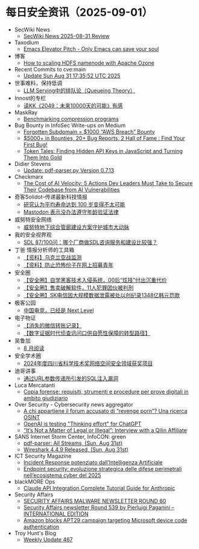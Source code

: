# 每日安全资讯（2025-09-01）

- SecWiki News
  - [SecWiki News 2025-08-31 Review](http://www.sec-wiki.com/?2025-08-31)
- Taxodium
  - [Emacs Elevator Pitch - Only Emacs can save your soul](https://taxodium.ink/emacs-elevator-pitch-2025-08.html)
- 博客
  - [How to scaling HDFS namenode with Apache Ozone](https://dyrnq.com/how-to-scaling-hdfs-namenode-with-apache-ozone/)
- Recent Commits to cve:main
  - [Update Sun Aug 31 17:35:52 UTC 2025](https://github.com/trickest/cve/commit/0f2602cc4b2cfaf623bc75340cc384779d290795)
- 世事难料，保持低调
  - [LLM Serving中的排队论（Queueing Theory）](https://blog.csdn.net/ariesjzj/article/details/150994691)
- Innost的专栏
  - [读KK《2049：未来10000天的可能》有感](https://blog.csdn.net/Innost/article/details/151060086)
- MaskRay
  - [Benchmarking compression programs](https://maskray.me/blog/2025-08-31-benchmarking-compression-programs)
- Bug Bounty in InfoSec Write-ups on Medium
  - [Forgotten Subdomain = $1000 “AWS Breach” Bounty](https://infosecwriteups.com/finding-needle-in-the-haystack-how-a-forgotten-subdomain-led-to-complete-aws-infrastructure-328571e88496?source=rss----7b722bfd1b8d--bug_bounty)
  - [$5000+ in Bounties, 20+ Bug Reports, 2 Hall of Fame : Find Your First Bug!](https://infosecwriteups.com/5000-in-bounties-20-bug-reports-2-hall-of-fame-find-your-first-bug-32d564c1b9b4?source=rss----7b722bfd1b8d--bug_bounty)
  - [Token Tales: Finding Hidden API Keys in JavaScript and Turning Them Into Gold](https://infosecwriteups.com/token-tales-finding-hidden-api-keys-in-javascript-and-turning-them-into-gold-e4e93c51e52b?source=rss----7b722bfd1b8d--bug_bounty)
- Didier Stevens
  - [Update: pdf-parser.py Version 0.7.13](https://blog.didierstevens.com/2025/08/31/update-pdf-parser-py-version-0-7-13/)
- Checkmarx
  - [The Cost of AI Velocity: 5 Actions Dev Leaders Must Take to Secure Their Codebase from AI Vulnerabilities](https://checkmarx.com/blog/the-cost-of-ai-velocity-5-actions-dev-leaders-must-take-to-secure-their-codebase-from-ai-vulnerabilities/)
- 奇客Solidot–传递最新科技情报
  - [研究认为平均寿命达到 100 岁变得不太可能](https://www.solidot.org/story?sid=82188)
  - [Mastodon 表示没办法遵守年龄验证法律](https://www.solidot.org/story?sid=82187)
- 威努特安全网络
  - [威努特地下综合管廊建设方案守护城市大动脉](https://mp.weixin.qq.com/s?__biz=MzAwNTgyODU3NQ==&mid=2651135288&idx=1&sn=26b2d6cc950534045870be1fe6b1b884)
- 我的安全视界观
  - [SDL 87/100问：哪个厂商做SDL咨询服务和建设比较强？](https://mp.weixin.qq.com/s?__biz=MzI3Njk2OTIzOQ==&mid=2247487120&idx=1&sn=d46e69b1ef51b69158d964da5f8d52a7)
- 丁爸 情报分析师的工具箱
  - [【资料】乌克兰空战监测](https://mp.weixin.qq.com/s?__biz=MzI2MTE0NTE3Mw==&mid=2651151804&idx=1&sn=e5fc1fc206afad66c6768f87dff2700e)
  - [【资料】防止恐怖份子在网上招募青年](https://mp.weixin.qq.com/s?__biz=MzI2MTE0NTE3Mw==&mid=2651151804&idx=2&sn=84d2f07713e8e9b184fcd9019b7e195f)
- 安全圈
  - [【安全圈】自学黑客技术入侵系统，00后“炫技”付出沉重代价](https://mp.weixin.qq.com/s?__biz=MzIzMzE4NDU1OQ==&mid=2652071465&idx=1&sn=fbad75a46daca04d865fb1c129c5e28f)
  - [【安全圈】售卖破解软件，11人犯罪团伙被判刑](https://mp.weixin.qq.com/s?__biz=MzIzMzE4NDU1OQ==&mid=2652071465&idx=2&sn=6b1b27667b5541d5782e26950cc84cb5)
  - [【安全圈】SK电信因大规模数据泄露被处以创纪录1348亿韩元罚款](https://mp.weixin.qq.com/s?__biz=MzIzMzE4NDU1OQ==&mid=2652071465&idx=3&sn=5dff9cf262bcb8b2da1bea8babc08375)
- 极客公园
  - [中国电竞，已经是 Next Level](https://mp.weixin.qq.com/s?__biz=MTMwNDMwODQ0MQ==&mid=2653085892&idx=1&sn=cd4033f249cd2f4d2bf5645eb3787e42)
- 电子物证
  - [【消失的微信转账记录】](https://mp.weixin.qq.com/s?__biz=MzAwNDcwMDgzMA==&mid=2651048599&idx=1&sn=9b068ed352db61a2ae77d72c3a7534a9)
  - [【数字证据时代侦查讯问口供自愿性保障的转型路径】](https://mp.weixin.qq.com/s?__biz=MzAwNDcwMDgzMA==&mid=2651048599&idx=2&sn=bcc8988698a266e9dcca6b8f369099b9)
- 吴鲁加
  - [8 月阅读](https://mp.weixin.qq.com/s?__biz=Mzg5NDY4ODM1MA==&mid=2247485707&idx=1&sn=0f799f04fc9fcd2968626168173a99b0)
- 安全学术圈
  - [2024年度四川省科学技术奖网络空间安全领域获奖项目](https://mp.weixin.qq.com/s?__biz=MzU5MTM5MTQ2MA==&mid=2247493705&idx=1&sn=cd79c96393666b8e4033c4762bcf62cc)
- 迪哥讲事
  - [通过URL参数传递所引发的SQL注入漏洞](https://mp.weixin.qq.com/s?__biz=MzIzMTIzNTM0MA==&mid=2247498127&idx=1&sn=a964b55dfb2c2d356a30f12759202075)
- Luca Mercatanti
  - [Copia forense: requisiti, strumenti e procedure per prove digitali in ambito giudiziario](https://luca-mercatanti.com/copia-forense-requisiti-strumenti-e-procedure-per-prove-digitali-in-ambito-giudiziario/?utm_source=rss&utm_medium=rss&utm_campaign=copia-forense-requisiti-strumenti-e-procedure-per-prove-digitali-in-ambito-giudiziario)
- Over Security - Cybersecurity news aggregator
  - [A chi appartiene il forum accusato di “revenge porn”? Una ricerca OSINT](https://lorenzoromani.medium.com/a-chi-appartiene-il-forum-accusato-di-revenge-porn-phica-net-una-ricerca-osint-b0ae04fe9563)
  - [OpenAI is testing "Thinking effort" for ChatGPT](https://www.bleepingcomputer.com/news/artificial-intelligence/openai-is-testing-thinking-effort-for-chatgpt/)
  - [“It’s Not a Matter of Legal or Illegal”: Interview with a Qilin Affiliate](https://www.suspectfile.com/its-not-a-matter-of-legal-or-illegal-interview-with-a-qilin-affiliate/)
- SANS Internet Storm Center, InfoCON: green
  - [pdf-parser: All Streams, (Sun, Aug 31st)](https://isc.sans.edu/diary/rss/32248)
  - [Wireshark 4.4.9 Released, (Sun, Aug 31st)](https://isc.sans.edu/diary/rss/32246)
- ICT Security Magazine
  - [Incident Response potenziato dall’Intelligenza Artificiale](https://www.ictsecuritymagazine.com/notizie/incident-response-intelligenza-artificiale/)
  - [Endpoint security: evoluzione strategica delle difese perimetrali nell’ecosistema cyber del 2025](https://www.ictsecuritymagazine.com/articoli/endpoint-security/)
- blackMORE Ops
  - [Claude API Integration Complete Tutorial Guide for Anthropic](https://www.blackmoreops.com/claude-api-integration-complete-tutorial-guide/)
- Security Affairs
  - [SECURITY AFFAIRS MALWARE NEWSLETTER ROUND 60](https://securityaffairs.com/181760/uncategorized/security-affairs-malware-newsletter-round-60.html)
  - [Security Affairs newsletter Round 539 by Pierluigi Paganini – INTERNATIONAL EDITION](https://securityaffairs.com/181754/breaking-news/security-affairs-newsletter-round-539-by-pierluigi-paganini-international-edition.html)
  - [Amazon blocks APT29 campaign targeting Microsoft device code authentication](https://securityaffairs.com/181747/apt/amazon-blocks-apt29-campaign-targeting-microsoft-device-code-authentication.html)
- Troy Hunt's Blog
  - [Weekly Update 467](https://www.troyhunt.com/weekly-update-467/)
